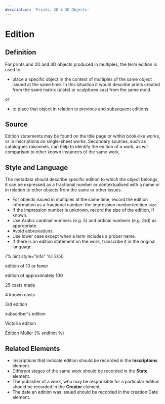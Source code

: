 ```yaml
---
description: 'Prints, 2D & 3D Objects'
---
```


# Edition

## **Definition**

For prints and 2D and 3D objects produced in multiples, the term edition is used to:

* place a specific object in the context of multiples of the same object issued at the same time. In this situation it would describe prints created from the same matrix \(plate\) or sculptures cast from the same mold. 

_or_

* to place that object in relation to previous and subsequent editions.

## Source

Edition statements may be found on the title page or within book-like works, or in inscriptions on single-sheet works. Secondary sources, such as catalogues raisonnés, can help to identify the edition of a work, as will comparison to other known instances of the same work.

## Style and Language

The metadata should describe specific edition to which the object belongs, it can be expressed as a fractional number or contextualised with a name or in relation to other objects from the same or other issues. 

* For objects issued in multiples at the same time, record the edition information as a fractional number: the impression number/edition size.
* If the impression number is unknown, record the size of the edition, if known.
* Use Arabic cardinal numbers \(e.g. 5\) and ordinal numbers \(e.g. 3rd\) as appropriate.
* Avoid abbreviations.
* Use lower case except when a term includes a proper name.
* If there is an edition statement on the work, transcribe it in the original language.

{% hint style="info" %}
3/50

edition of 10 or fewer

edition of approximately 100

25 casts made

4 known casts

3rd edition

subscriber's edition

Victoria edition

Édition Müller
{% endhint %}

## Related Elements

* Inscriptions that indicate edition should be recorded in the **Inscriptions** element.  
* Different stages of the same work should be recorded in the **State** element.  
* The publisher of a work, who may be responsible for a particular edition should be recorded in the **Creator** element.  
* The date an edition was issued should be recorded in the creation Date element. 

